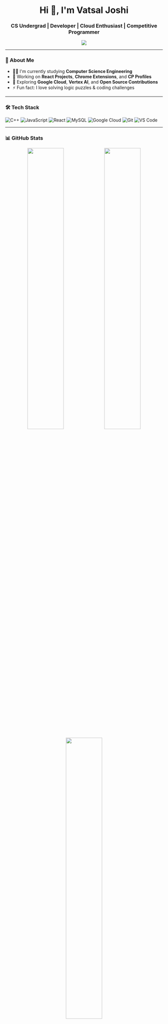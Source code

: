 <h1 align="center">Hi 👋, I'm Vatsal Joshi</h1>
<h3 align="center">CS Undergrad | Developer | Cloud Enthusiast | Competitive Programmer</h3>

<p align="center">
  <img src="https://readme-typing-svg.herokuapp.com/?lines=2nd+Year+CS+Student;Passionate+Web+Dev;Leetcode+and+CP+Lover;Google+Cloud+Learner&center=true&width=500&height=45">
</p>

---

### 🚀 About Me

- 🧑‍🎓 I'm currently studying **Computer Science Engineering**
- 🔭 Working on **React Projects**, **Chrome Extensions**, and **CP Profiles**
- 🧠 Exploring **Google Cloud**, **Vertex AI**, and **Open Source Contributions**
- ⚡ Fun fact: I love solving logic puzzles & coding challenges

---

### 🛠️ Tech Stack
![C++](https://img.shields.io/badge/C++-00599C?style=flat&logo=cplusplus&logoColor=white)
![JavaScript](https://img.shields.io/badge/JavaScript-F7DF1E?style=flat&logo=javascript&logoColor=black)
![React](https://img.shields.io/badge/React-20232A?style=flat&logo=react&logoColor=61DAFB)
![MySQL](https://img.shields.io/badge/MySQL-00000F?style=flat&logo=mysql&logoColor=white)
![Google Cloud](https://img.shields.io/badge/Google%20Cloud-4285F4?style=flat&logo=googlecloud&logoColor=white)
![Git](https://img.shields.io/badge/Git-F05032?style=flat&logo=git&logoColor=white)
![VS Code](https://img.shields.io/badge/VS%20Code-007ACC?style=flat&logo=visualstudiocode&logoColor=white)

---

### 📊 GitHub Stats

<p align="center">
  <img src="https://github-readme-stats.vercel.app/api?username=vatsaljoshi1005&show_icons=true&theme=github_dark&hide_border=true" width="48%"/>
  <img src="https://github-readme-streak-stats.herokuapp.com/?user=vatsaljoshi1005&theme=github-dark&hide_border=true" width="48%"/>
</p>

<p align="center">
  <img src="https://github-readme-stats.vercel.app/api/top-langs/?username=vatsaljoshi1005&layout=compact&theme=github_dark&hide_border=true" width="48%"/>
</p>

---

### 🌐 Let's Connect

- 📧 Email: thevatsaljoshi@gmail.com  
- 💼 LinkedIn: [www.linkedin.com/in/vatsal-joshi-077b72291](www.linkedin.com/in/vatsal-joshi-077b72291)  
- 💻 Codeforces: [codeforces.com/profile/Vatsal_Joshi]()  
- 📘 LeetCode: [https://leetcode.com/u/vatsal7124/](https://leetcode.com/u/vatsal7124/)
- 💻 Codechef: [https://www.codechef.com/users/vatsaljoshi](https://www.codechef.com/users/vatsaljoshi)

---

> “Learning never exhausts the mind.” – Leonardo da Vinci

